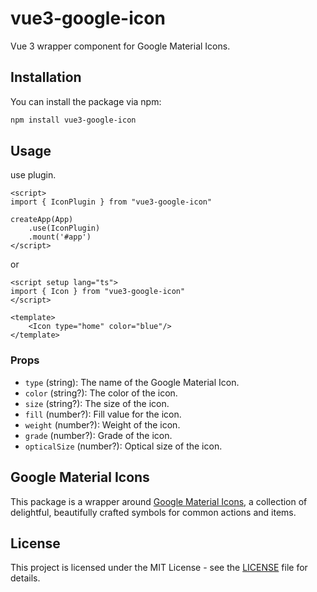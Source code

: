 # vue3-google-icon

Vue 3 wrapper component for Google Material Icons.

## Installation

You can install the package via npm:

```bash
npm install vue3-google-icon
```

## Usage

use plugin.
```vue
<script>
import { IconPlugin } from "vue3-google-icon"

createApp(App)
    .use(IconPlugin)
    .mount('#app')
</script>
```

or
```vue
<script setup lang="ts">
import { Icon } from "vue3-google-icon"
</script>

<template>
    <Icon type="home" color="blue"/>
</template>
```

### Props

- `type` (string): The name of the Google Material Icon.
- `color` (string?): The color of the icon.
- `size` (string?): The size of the icon.
- `fill` (number?): Fill value for the icon.
- `weight` (number?): Weight of the icon.
- `grade` (number?): Grade of the icon.
- `opticalSize` (number?): Optical size of the icon.

## Google Material Icons

This package is a wrapper around [Google Material Icons](https://material.io/resources/icons/), a collection of delightful, beautifully crafted symbols for common actions and items.

## License

This project is licensed under the MIT License - see the [LICENSE](LICENSE) file for details.
